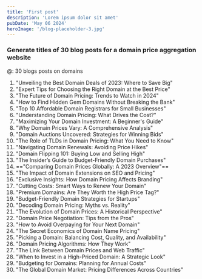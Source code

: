 ```yaml
---
title: 'First post'
description: 'Lorem ipsum dolor sit amet'
pubDate: 'May 06 2024'
heroImage: '/blog-placeholder-3.jpg'
---
```


### Generate titles of 30 blog posts for a domain price aggregation website

\@: 30 blogs posts on domains

1. "Unveiling the Best Domain Deals of 2023: Where to Save Big"
2. "Expert Tips for Choosing the Right Domain at the Best Price"
3. "The Future of Domain Pricing: Trends to Watch in 2024"
4. "How to Find Hidden Gem Domains Without Breaking the Bank"
5. "Top 10 Affordable Domain Registrars for Small Businesses"
6. "Understanding Domain Pricing: What Drives the Cost?"
7. "Maximizing Your Domain Investment: A Beginner's Guide"
8. "Why Domain Prices Vary: A Comprehensive Analysis"
9. "Domain Auctions Uncovered: Strategies for Winning Bids"
10. "The Role of TLDs in Domain Pricing: What You Need to Know"
11. "Navigating Domain Renewals: Avoiding Price Hikes"
12. "Domain Flipping 101: Buying Low and Selling High"
13. "The Insider’s Guide to Budget-Friendly Domain Purchases"
14. =="Comparing Domain Prices Globally: A 2023 Overview"==
15. "The Impact of Domain Extensions on SEO and Pricing"
16. "Exclusive Insights: How Domain Pricing Affects Branding"
17. "Cutting Costs: Smart Ways to Renew Your Domain"
18. "Premium Domains: Are They Worth the High Price Tag?"
19. "Budget-Friendly Domain Strategies for Startups"
20. "Decoding Domain Pricing: Myths vs. Reality"
21. "The Evolution of Domain Prices: A Historical Perspective"
22. "Domain Price Negotiation: Tips from the Pros"
23. "How to Avoid Overpaying for Your Next Domain"
24. "The Secret Economics of Domain Name Pricing"
25. "Picking a Domain: Balancing Cost, Quality, and Availability"
26. "Domain Pricing Algorithms: How They Work"
27. "The Link Between Domain Prices and Web Traffic"
28. "When to Invest in a High-Priced Domain: A Strategic Look"
29. "Budgeting for Domains: Planning for Annual Costs"
30. "The Global Domain Market: Pricing Differences Across Countries"
